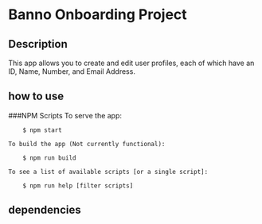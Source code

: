 # Banno Onboarding Project

## Description
This app allows you to create and edit user profiles, each of which have an ID, Name, Number, and Email Address.

## how to use

###NPM Scripts
    To serve the app:

        $ npm start 

    To build the app (Not currently functional):

        $ npm run build

    To see a list of available scripts [or a single script]: 
    
        $ npm run help [filter scripts]

## dependencies
